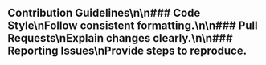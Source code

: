 ## Contribution Guidelines\n\n### Code Style\nFollow consistent formatting.\n\n### Pull Requests\nExplain changes clearly.\n\n### Reporting Issues\nProvide steps to reproduce.
